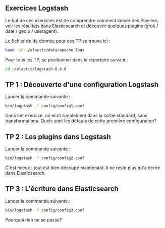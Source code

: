 
## Exercices Logstash
Le but de ces exercices est de comprendre comment lancer des Pipeline, voir les résultats dans Elasticsearch et découvrir quelques plugins (grok / date / geoip / useragent).

Le fichier de de donnée pour ces TP se trouve ici :
``` sh
head -10 ~/elastic/data/apache.logs
```

Pour tous les TP, se positionner dans le répertoire suivant :
``` sh
cd ~/elastic/logstash-8.4.0
```

## TP 1 : Découverte d'une configuration Logstash
Lancer la commande suivante :
``` sh
bin/logstash -f config/config1.conf
```

Dans cet exercice, on écrit simplement dans la sortie standard, sans transformations. Quels sont les défauts de cette première configuration?

## TP 2 : Les plugins dans Logstash
Lancer la commande suivante :
``` sh
bin/logstash -f config/config2.conf
```

C'est mieux : tout est bien découpé maintenant. Il ne reste plus qu'à écrire dans Elasticsearch.

## TP 3 : L'écriture dans Elasticsearch
Lancer la commande suivante :
``` sh
bin/logstash -f config/config3.conf
```

Pourquoi rien ne se passe?